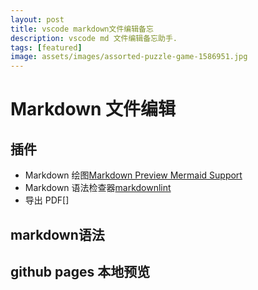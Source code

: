 ```yaml
---
layout: post
title: vscode markdown文件编辑备忘
description: vscode md 文件编辑备忘助手.
tags: [featured]
image: assets/images/assorted-puzzle-game-1586951.jpg
---
```


# Markdown 文件编辑
## 插件
- Markdown 绘图[Markdown Preview Mermaid Support](https://marketplace.visualstudio.com/items?itemName=bierner.markdown-mermaid)
- Markdown 语法检查器[markdownlint](https://marketplace.visualstudio.com/items?itemName=DavidAnson.vscode-markdownlint)
- 导出 PDF[]

## markdown语法

## github pages 本地预览